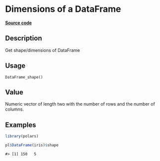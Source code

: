 
# Dimensions of a DataFrame

[**Source code**](https://github.com/pola-rs/r-polars/tree/53c7d964901ed4a019998e89aff8c6d44691d793/R/dataframe__frame.R#L423)

## Description

Get shape/dimensions of DataFrame

## Usage

<pre><code class='language-R'>DataFrame_shape()
</code></pre>

## Value

Numeric vector of length two with the number of rows and the number of
columns.

## Examples

``` r
library(polars)

pl$DataFrame(iris)$shape
```

    #> [1] 150   5
